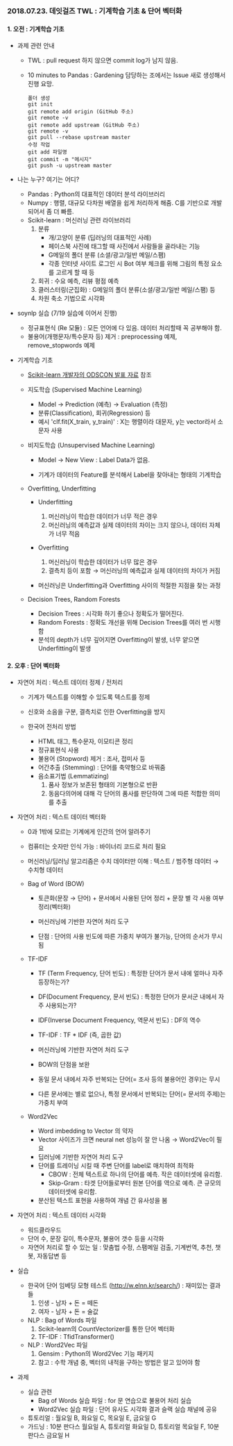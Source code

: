### 2018.07.23. 데잇걸즈 TWL : 기계학습 기초 & 단어 벡터화



#### 1. 오전 : 기계학습 기초

- 과제 관련 안내

  - TWL : pull request 하지 않으면 commit log가 남지 않음.

  - 10 minutes to Pandas : Gardening 담당하는 조에서는 Issue 새로 생성해서 진행 요망.

    ~~~
    폴더 생성
    git init
    git remote add origin (GitHub 주소)
    git remote -v
    git remote add upstream (GitHub 주소)
    git remote -v
    git pull --rebase upstream master
    수정 작업
    git add 파일명
    git commit -m "메시지"
    git push -u upstream master
    ~~~

    

- 나는 누구? 여기는 어디?
  - Pandas : Python의 대표적인 데이터 분석 라이브러리
  - Numpy : 행렬, 대규모 다차원 배열을 쉽게 처리하게 해줌. C를 기반으로 개발되어서 좀 더 빠름.
  - Scikit-learn : 머신러닝 관련 라이브러리
    1. 분류 
       - 개/고양이 분류 (딥러닝의 대표적인 사례)
       - 페이스북 사진에 태그할 때 사진에서 사람들을 골라내는 기능
       - G메일의 폴더 분류 (소셜/광고/일반 메일/스팸)
       - 각종 인터넷 사이트 로그인 시 Bot 여부 체크를 위해 그림의 특정 요소를 고르게 할 때 등
    2. 회귀 : 수요 예측, 리뷰 평점 예측
    3. 클러스터링(군집화) : G메일의 폴더 분류(소셜/광고/일반 메일/스팸) 등
    4. 차원 축소 기법으로 시각화



- soynlp 실습 (7/19 실습에 이어서 진행)
  - 정규표현식 (Re 모듈) : 모든 언어에 다 있음. 데이터 처리할때 꼭 공부해야 함.
  - 불용어(개행문자/특수문자 등) 제거 : preprocessing 예제, remove_stopwords 예제



- 기계학습 기초

  - [Scikit-learn 개발자의 ODSCON 발표 자료](https://github.com/amueller/odscon-2015/blob/master/machine-learning-with-scikit-learn-odscon-expanded.pdf) 참조

    

  - 지도학습 (Supervised Machine Learning)

    - Model → Prediction  (예측) → Evaluation (측정)
    - 분류(Classification), 회귀(Regression) 등
    - 예시 'clf.fit(X_train, y_train)' : X는 행렬이라 대문자, y는 vector라서 소문자 사용 

  - 비지도학습 (Unsupervised Machine Learning)

    - Model → New View : Label Data가 없음.

    - 기계가 데이터의 Feature를 분석해서 Label을 찾아내는 형태의 기계학습

      

  - Overfitting, Underfitting

    - Underfitting

      1. 머신러닝이 학습한 데이터가 너무 적은 경우
      2. 머신러닝의 예측값과 실제 데이터의 차이는 크지 않으나, 데이터 자체가 너무 적음

    - Overfitting

      1. 머신러닝이 학습한 데이터가 너무 많은 경우
      2. 결측치 등이 포함 → 머신러닝의 예측값과 실제 데이터의 차이가 커짐

    - 머신러닝은 Underfitting과 Overfitting 사이의 적절한 지점을 찾는 과정

      

  - Decision Trees, Random Forests

    - Decision Trees : 시각화 하기 좋으나 정확도가 떨어진다.
    - Random Forests : 정확도 개선을 위해 Decision Trees를 여러 번 시행함
    - 분석의 depth가 너무 깊어지면 Overfitting이 발생, 너무 얕으면 Underfitting이 발생





#### 2. 오후 : 단어 벡터화

- 자연어 처리 : 텍스트 데이터 정제 / 전처리

  - 기계가 텍스트를 이해할 수 있도록 텍스트를 정제

  - 신호와 소음을 구분, 결측치로 인한 Overfitting을 방지

  - 한국어 전처리 방법

    - HTML 태그, 특수문자, 이모티콘 정리
    - 정규표현식 사용
    - 불용어 (Stopword) 제거 : 조사, 접미사 등
    - 어간추출 (Stemming) : 단어를 축약형으로 바꿔줌
    - 음소표기법 (Lemmatizing) 
      1. 품사 정보가 보존된 형태의 기본형으로 반환
      2. 동음다의어에 대해 각 단어의 품사를 판단하여 그에 따른 적합한 의미를 추출

    

- 자연어 처리 : 텍스트 데이터 벡터화

  - 0과 1밖에 모르는 기계에게 인간의 언어 알려주기

  - 컴퓨터는 숫자만 인식 가능 : 바이너리 코드로 처리 필요

  - 머신러닝/딥러닝 알고리즘은 수치 데이터만 이해 : 텍스트 / 범주형 데이터 → 수치형 데이터

    

  - Bag of Word (BOW)

    - 토큰화(문장 → 단어) + 문서에서 사용된 단어 정리 + 문장 별 각 사용 여부 정리(벡터화)

    - 머신러닝에 기반한 자연어 처리 도구

    - 단점 : 단어의 사용 빈도에 따른 가중치 부여가 불가능, 단어의 순서가 무시됨

      

  - TF-IDF 

    - TF (Term Frequency, 단어 빈도) : 특정한 단어가 문서 내에 얼마나 자주 등장하는가?

    - DF(Document Frequency, 문서 빈도) : 특정한 단어가 문서군 내에서 자주 사용되는가?

    - IDF(Inverse Document Frequency, 역문서 빈도) : DF의 역수

    - TF-IDF : TF * IDF (즉, 곱한 값)

    - 머신러닝에 기반한 자연어 처리 도구

    - BOW의 단점을 보완

    - 동일 문서 내에서 자주 반복되는 단어(= 조사 등의 불용어인 경우)는 무시 

    - 다른 문서에는 별로 없으나, 특정 문서에서 반복되는 단어(= 문서의 주제)는 가중치 부여

      

  - Word2Vec

    - Word imbedding to Vector 의 약자
    - Vector 사이즈가 크면 neural net 성능이 잘 안 나옴 → Word2Vec이 필요
    - 딥러닝에 기반한 자연어 처리 도구
    - 단어를 트레이닝 시킬 때 주변 단어를 label로 매치하여 최적화
      - CBOW : 전체 텍스트로 하나의 단어를 예측. 작은 데이터셋에 유리함.
      - Skip-Gram : 타겟 단어들로부터 원본 단어를 역으로 예측. 큰 규모의 데이터셋에 유리함.
    - 분산된 텍스트 표현을 사용하여 개념 간 유사성을 봄



- 자연어 처리 : 텍스트 데이터 시각화
  - 워드클라우드 
  - 단어 수, 문장 길이, 특수문자, 불용어 갯수 등을 시각화
  - 자연어 처리로 할 수 있는 일 : 맞춤법 수정, 스팸메일 검출, 기계번역, 추천, 챗봇, 자동답변 등



- 실습
  - 한국어 단어 임베딩 모형 테스트 (http://w.elnn.kr/search/) : 재미있는 결과들
    1. 인생 - 남자 + 돈 = 떼돈
    2. 여자 - 남자 + 돈 = 술값
  - NLP : Bag of Words 파일 
    1. Scikit-learn의 CountVectorizer를 통한 단어 벡터화
    2. TF-IDF : TfidTransformer()
  - NLP : Word2Vec 파일
    1. Gensim : Python의 Word2Vec 기능 패키지
    2. 참고 : 수학 개념 중, 벡터의 내적을 구하는 방법은 알고 있어야 함



- 과제
  - 실습 관련 
    - Bag of Words 실습 파일 : for 문 연습으로 불용어 처리 실습
    - Word2Vec 실습 파일 : 단어 유사도 시각화 결과 슬랙 실습 채널에 공유
  - 튜토리얼 : 월요일 B, 화요일 C, 목요일 E, 금요일 G
  - 가드닝 : 10분 판다스 월요일 A, 튜토리얼 화요일 D, 튜토리얼 목요일 F, 10분 판다스 금요일 H